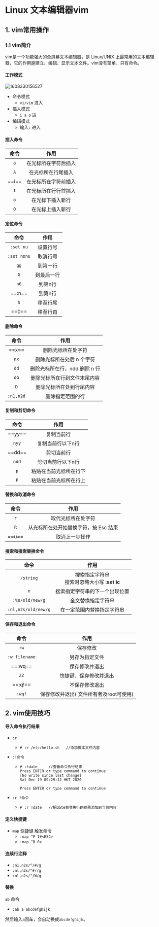 # Linux 文本编辑器vim

## 1. vim常用操作

### 1.1 vim简介

vim是一个功能强大的全屏幕文本编辑器，是 Linux/UNIX 上最常用的文本编辑器，它的作用是建立、编辑、显示文本文件。vim没有菜单，只有命令。

#### 工作模式

![1608330156527](C:\Users\Dongbixi\AppData\Roaming\Typora\typora-user-images\1608330156527.png)

- 命令模式
  - `vi/vim` 进入
- 插入模式
  - `i a o` 进
- 编辑模式
  - 输入`:` 进入





#### 插入命令

| 命令  |         作用         |
| :---: | :------------------: |
|  `a`  | 在光标所在字符后插入 |
|  `A`  |  在光标所在行尾插入  |
| ==i== | 在光标所在字符前插入 |
|  `I`  | 在光标所在行行首插入 |
|  `o`  |   在光标下插入新行   |
|  `O`  |   在光标上插入新行   |

#### 定位命令

|    命令     |    作用    |
| :---------: | :--------: |
|  `:set nu`  |  设置行号  |
| `:set nonu` |  取消行号  |
|    `gg`     |  到第一行  |
|     `G`     | 到最后一行 |
|    `nG`     |  到第n行   |
|   ==:n==    |  到第n行   |
|     `$`     |  移至行尾  |
|    ==0==    |  移至行首  |

#### 删除命令

|   命令    |             作用              |
| :-------: | :---------------------------: |
|   ==x==   |      删除光标所在处字符       |
|   `nx`    |   删除光标所在处后 n 个字符   |
|   `dd`    | 删除光标所在行，ndd 删除 n 行 |
|   `dG`    | 删除光标所在行到文件末尾内容  |
|    `D`    |   删除光标所在处到行尾内容    |
| `:n1,n2d` |       删除指定范围的行        |

#### 复制和剪切命令

|  命令  |          作用          |
| :----: | :--------------------: |
| ==yy== |       复制当前行       |
| `nyy`  |   复制当前行以下n行    |
| ==dd== |       剪切当前行       |
| `ndd`  |   剪切当前行以下n行    |
|  `p`   | 粘贴在当前光标所在行下 |
|  `P`   | 粘贴在当前光标所在行上 |

#### 替换和取消命令

| 命令  |                 作用                  |
| :---: | :-----------------------------------: |
|  `r`  |          取代光标所在处字符           |
|  `R`  | 从光标所在处开始替换字符，按 Esc 结束 |
| ==u== |            取消上一步操作             |

#### 搜索和搜索替换命令

|        命令         |                       作用                       |
| :-----------------: | :----------------------------------------------: |
|      `/string`      | 搜索指定字符串<br />搜索时忽略大小写 **:set ic** |
|         `n`         |          搜索指定字符串的下一个出现位置          |
|   `:%s/old/new/g`   |                全文替换指定字符串                |
| `:nl,n2s/old/new/g` |            在一定范围内替换指定字符串            |

#### 保存和退出命令

|     命令      |                  作用                   |
| :-----------: | :-------------------------------------: |
|     `:w`      |                保存修改                 |
| `:w filename` |             另存为指定文件              |
|    ==:wq==    |             保存修改并退出              |
|     `ZZ`      |         快捷键，保存修改并退出          |
|    ==:q!==    |             不保存修改退出              |
|    `:wq!`     | 保存修改并退出( 文件所有者及root可使用) |

## 2. vim使用技巧

#### 导入命令执行结果

- `:r`

  - ```
    # :r /etc/hello.sh   //添加脚本文件内容
    ```

- `:!命令` 

  - ```
    # :!date     //查看命令执行结果
    Press ENTER or type command to continue
    [No write since last change]
    Sat Dec 19 09:29:12 HKT 2020
    
    Press ENTER or type command to continue
    ```

- `:r !命令`

  - ```
    # :r !date   //把date命令执行的结果添加到当前内容
    ```

    

#### 定义快捷键

- `map` 快捷键 触发命令
  - `:map ^P I#<ESC>`
  - `:map ^B 0x`

#### 连续行注释

- `:n1,n2s/^/#/g`
- `:nl,n2s/^#//g`
- `:nl,n2s/^/W/g`

#### 替换

`ab` 命令

- `:ab a abcdefghijk`

然后输入`a`回车，会自动换成`abcdefghijk`。

